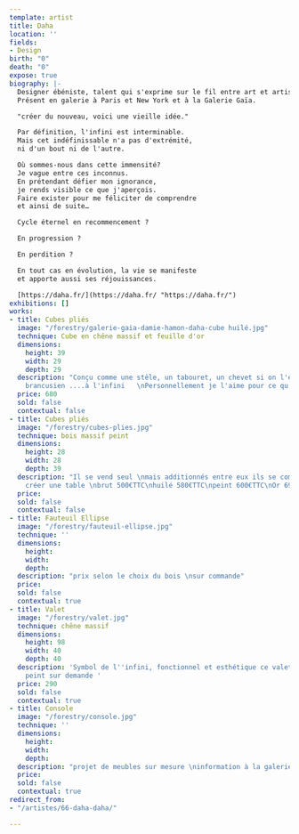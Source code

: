 ```yaml
---
template: artist
title: Daha
location: ''
fields:
- Design
birth: "0"
death: "0"
expose: true
biography: |-
  Designer ébéniste, talent qui s'exprime sur le fil entre art et artisanat, chaque pièce est unique.
  Présent en galerie à Paris et New York et à la Galerie Gaïa.

  "créer du nouveau, voici une vieille idée."

  Par définition, l'infini est interminable.
  Mais cet indéfinissable n'a pas d'extrémité,
  ni d'un bout ni de l'autre.

  Où sommes-nous dans cette immensité?
  Je vague entre ces inconnus.
  En prétendant défier mon ignorance,
  je rends visible ce que j'aperçois.
  Faire exister pour me féliciter de comprendre
  et ainsi de suite…

  Cycle éternel en recommencement ?

  En progression ?

  En perdition ?

  En tout cas en évolution, la vie se manifeste
  et apporte aussi ses réjouissances.

  [https://daha.fr/](https://daha.fr/ "https://daha.fr/")
exhibitions: []
works:
- title: Cubes pliés
  image: "/forestry/galerie-gaia-damie-hamon-daha-cube huilé.jpg"
  technique: Cube en chêne massif et feuille d'or
  dimensions:
    height: 39
    width: 29
    depth: 29
  description: "Conçu comme une stèle, un tabouret, un chevet si on l'empile il devient
    brancusien ....à l'infini   \nPersonnellement je l'aime pour ce qu'il est"
  price: 680
  sold: false
  contextual: false
- title: Cubes pliés
  image: "/forestry/cubes-plies.jpg"
  technique: bois massif peint
  dimensions:
    height: 28
    width: 28
    depth: 39
  description: "Il se vend seul \nmais additionnés entre eux ils se complètent pour
    créer une table \nbrut 500€TTC\nhuilé 580€TTC\npeint 600€TTC\nOr 690€TTC"
  price: 
  sold: false
  contextual: false
- title: Fauteuil Ellipse
  image: "/forestry/fauteuil-ellipse.jpg"
  technique: ''
  dimensions:
    height: 
    width: 
    depth: 
  description: "prix selon le choix du bois \nsur commande"
  price: 
  sold: false
  contextual: true
- title: Valet
  image: "/forestry/valet.jpg"
  technique: chêne massif
  dimensions:
    height: 98
    width: 40
    depth: 40
  description: 'Symbol de l''infini, fonctionnel et esthétique ce valet peut-être
    peint sur demande '
  price: 290
  sold: false
  contextual: true
- title: Console
  image: "/forestry/console.jpg"
  technique: ''
  dimensions:
    height: 
    width: 
    depth: 
  description: "projet de meubles sur mesure \ninformation à la galerie"
  price: 
  sold: false
  contextual: true
redirect_from:
- "/artistes/66-daha-daha/"

---
```

